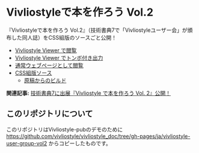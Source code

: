 # Vivliostyleで本を作ろう Vol.2

『Vivliostyleで本を作ろう Vol.2』（技術書典7で「Vivliostyleユーザー会」が頒布した同人誌）をCSS組版のソースごと公開！

* [Vivliostyle Viewer で閲覧](https://vivliostyle.org/viewer/#src=https://vivliostyle.github.io/vivliostyle_doc/ja/vivliostyle-user-group-vol2/index.html&bookMode=true)
* [Vivliostyle Viewer でトンボ付き出力](https://vivliostyle.org/viewer/#src=https://vivliostyle.github.io/vivliostyle_doc/ja/vivliostyle-user-group-vol2/index.html&bookMode=true&userStyle=data:,/*<viewer>*/%0A/*</viewer>*/%0A@page%7Bmarks:crop%20cross;bleed:3mm%7D)
* [通常ウェブページとして閲覧](https://vivliostyle.github.io/vivliostyle_doc/ja/vivliostyle-user-group-vol2/index.html)
* [CSS組版ソース](https://github.com/vivliostyle/vivliostyle_doc/tree/gh-pages/ja/vivliostyle-user-group-vol2)
  * [原稿からのビルド](https://github.com/spring-raining/tbf07-draft)

**関連記事:** [技術書典7に出展『Vivliostyle で本を作ろう Vol. 2』公開！](https://vivliostyle.org/ja/blog/2019/09/25/make-books-with-vivliostyle-vol2)

## このリポジトリについて

このリポジトリはVivliostyle-pubのデモのために https://github.com/vivliostyle/vivliostyle_doc/tree/gh-pages/ja/vivliostyle-user-group-vol2 からコピーしたものです。
